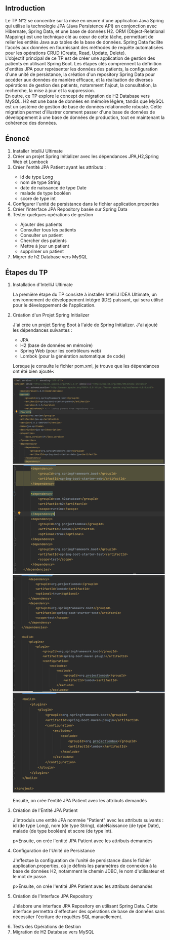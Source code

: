 

<h2>Introduction</h2>
<p>Le TP N°2 se concentre sur la mise en œuvre d'une application Java Spring qui utilise la technologie JPA (Java Persistence API) en conjonction avec Hibernate, Spring Data, et une base de données H2. ORM (Object-Relational Mapping) est une technique clé au cœur de cette tâche, permettant de relier les entités Java aux tables de la base de données. Spring Data facilite l'accès aux données en fournissant des méthodes de requête automatisées pour les opérations CRUD (Create, Read, Update, Delete).
  <br>
  L'objectif principal de ce TP est de créer une application de gestion des patients en utilisant Spring Boot. Les étapes clés comprennent la définition d'entités JPA pour représenter les données des patients, la configuration d'une unité de persistance, la création d'un repository Spring Data pour accéder aux données de manière efficace, et la réalisation de diverses opérations de gestion des patients, notamment l'ajout, la consultation, la recherche, la mise à jour et la suppression.
  <br>
  En outre, ce TP explore le concept de migration de H2 Database vers MySQL. H2 est une base de données en mémoire légère, tandis que MySQL est un système de gestion de base de données relationnelle robuste. Cette migration permet d'illustrer comment passer d'une base de données de développement à une base de données de production, tout en maintenant la cohérence des données.</p>
<h2>Énoncé</h2>
<ol>
  <li>Installer IntelliJ Ultimate</li>
  <li>Créer un projet Spring Initializer avec les dépendances JPA,H2,Spring Web et Lombock</li>
  <li>Créer l'entité JPA Patient ayant les attributs :</li>
  <ul>
    <li>id de type Long</li>
    <li>nom de type String</li>
    <li>date de naissance de type Date</li>
    <li>malade de type booléen</li>
    <li>score de type int</li>
  </ul>
  <li>Configurer l'unité de persistance dans le fichier application.properties</li>
  <li>Créer l'interface JPA Repository basée sur Spring Data</li>
  <li>Tester quelques opérations de gestion</li>
  <ul>
    <li>Ajouter des patients</li>
    <li>Consulter tous les patients</li>
    <li>Consulter un patient</li>
    <li>Chercher des patients</li>
    <li>Mettre à jour un patient</li>
    <li>supprimer un patient</li>
  </ul>
  <li>Migrer de h2 Database vers MySQL</li>
</ol>
<h2>Étapes du TP</h2>
<ol>
  <li>Installation d'IntelliJ Ultimate</li>
  <p>La première étape du TP consiste à installer IntelliJ IDEA Ultimate, un environnement de développement intégré (IDE) puissant, qui sera utilisé pour le développement de l'application.</p>
  <li>Création d'un Projet Spring Initializer</li>
  <p>J'ai crée un projet Spring Boot à l'aide de Spring Initializer.
    J'ai ajouté les dépendances suivantes :
  </p>
  <ul>
    <li>JPA</li>
    <li>H2 (base de données en mémoire)</li>
    <li>Spring Web (pour les contrôleurs web)</li>
    <li>Lombok (pour la génération automatique de code)</li>
  </ul>
<p>Lorsque je  consulte le fichier pom.xml, je trouve que les dépendances
  ont été bien ajouté<</p>
  <img src="captures/depen1.PNG" alt="dependencies">
 <img src="captures/depen2.PNG" alt="dependencies">
 <img src="captures/depen3.PNG" alt="dependencies">
 <img src="captures/depen4.PNG" alt="dependencies">
<p>Ensuite, on crée l'entité JPA Patient avec les attributs demandés</p>
  <li>Création de l'Entité JPA Patient</li>
<p>J'introduis une entité JPA nommée "Patient" avec les attributs suivants :
id (de type Long), nom (de type String), 
dateNaissance (de type Date), malade (de type booléen) et score (de type int).</p>

p>Ensuite, on crée l'entité JPA Patient avec les attributs demandés</p>
  <li>Configuration de l'Unité de Persistance</li>
<p>J'effectue la configuration de l'unité de persistance dans le fichier
application.properties, où je définis les paramètres de connexion à la
base de données H2, notamment le chemin JDBC,
le nom d'utilisateur et le mot de passe.</p>

p>Ensuite, on crée l'entité JPA Patient avec les attributs demandés</p>

  <li>Création de l'Interface JPA Repository</li>
<p>J'élabore une interface JPA Repository en 
utilisant Spring Data. Cette interface permettra d'effectuer des opérations de base de données sans nécessiter
l'écriture de requêtes SQL manuellement.</p>
  <li>Tests des Opérations de Gestion</li>

 <li>Migration de H2 Database vers MySQL</li>


</ol>

